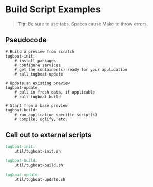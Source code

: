 
# Build Script Examples

> **Tip:** Be sure to use tabs. Spaces cause Make to throw errors.

## Pseudocode

```
# Build a preview from scratch
tugboat-init:
    # install packages
    # configure services
    # get the container(s) ready for your application
    # call tugboat-update

# Update an existing preview
tugboat-update:
    # pull in fresh data, if applicable
    # call tugboat-build

# Start from a base preview
tugboat-build:
    # run application-specific script(s)
    # compile, uglify, etc.
```

## Call out to external scripts

```makefile
tugboat-init:
    util/tugboat-init.sh

tugboat-build:
    util/tugboat-build.sh

tugboat-update:
    util/tugboat-update.sh
```

